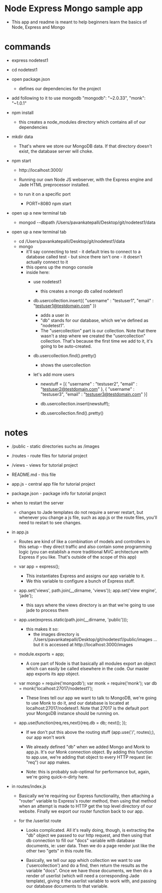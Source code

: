 # Node Express Mongo sample app 
* This app and readme is meant to help beginners learn the basics of Node, Express and Mongo

# commands
* express nodetest1
* cd nodetest1
* open package.json
	* defines our dependencies for the project
* add following to it to use mongodb
	"mongodb": "~2.0.33",
	"monk": "~1.0.1"
* npm install
	* this creates a node_modules directory which contains all of our dependencies
* mkdir data
	* That's where we store our MongoDB data. If that directory doesn't exist, the database server will choke.
* npm start
	* http://localhost:3000/
	* Running our own Node JS webserver, with the Express engine and Jade HTML preprocessor installed. 

	* to run it on a specific port
		* PORT=8080 npm start

* open up a new terminal tab
	* mongod --dbpath /Users/pavankatepalli/Desktop/git/nodetest1/data
* open up a new terminal tab
	* cd /Users/pavankatepalli/Desktop/git/nodetest1/data
	* mongo
		* it'll say connecting to test - it default tries to connect to a database called test - but since there isn't one - it doesn't actually connect to it
		* this opens up the mongo console
		* inside here:
			* use nodetest1
				* this creates a mongo db called nodetest1
			* db.usercollection.insert({ "username" : "testuser1", "email" : "testuser1@testdomain.com" })
				* adds a user in
				* "db" stands for our database, which we've defined as "nodetest1". 
				* The "usercollection" part is our collection. Note that there wasn't a step where we created the "usercollection" collection. That's because the first time we add to it, it's going to be auto-created.
			* db.usercollection.find().pretty()
				- shows the usercollection 
			* let's add more users

				* newstuff = [{ "username" : "testuser2", "email" : "testuser2@testdomain.com" }, { "username" : "testuser3", "email" : "testuser3@testdomain.com" }]

				* db.usercollection.insert(newstuff);

				* db.usercollection.find().pretty()




# notes

* /public - static directories suchs as /images
* /routes - route files for tutorial project
* /views - views for tutorial project
* README.md - this file
* app.js - central app file for tutorial project
* package.json - package info for tutorial project

* when to restart the server
	* changes to Jade templates do not require a server restart, but whenever you change a js file, such as app.js or the route files, you'll need to restart to see changes.

* in app.js
	* Routes are kind of like a combination of models and controllers in this setup – they direct traffic and also contain some programming logic (you can establish a more traditional MVC architecture with Express if you like. That's outside of the scope of this app)

	* var app = express();
		* This instantiates Express and assigns our app variable to it. 
		* We this variable to configure a bunch of Express stuff.
	* 	app.set('views', path.join(__dirname, 'views')); app.set('view engine', 'jade');
		* this says where the views directory is an that we're going to use jade to process them

	* app.use(express.static(path.join(__dirname, 'public')));
		* this makes it so:
			* the images directory is /Users/pavankatepalli/Desktop/git/nodetest1/public/images … but it is accessed at http://localhost:3000/images

	* module.exports = app;

		* A core part of Node is that basically all modules export an object which can easily be called elsewhere in the code. Our master app exports its app object.

	* var mongo = require('mongodb'); var monk = require('monk'); var db = monk('localhost:27017/nodetest1');
		* These lines tell our app we want to talk to MongoDB, we're going to use Monk to do it, and our database is located at localhost:27017/nodetest1. Note that 27017 is the default port your MongoDB instance should be running on. 

	* app.use(function(req,res,next){req.db = db; next(); });
		
		* If we don't put this above the routing stuff (app.use('/', routes);), our app won't work

		* We already defined "db" when we added Mongo and Monk to app.js. It's our Monk connection object. By adding this function to app.use, we're adding that object to every HTTP request (ie: "req") our app makes. 

		* Note: this is probably sub-optimal for performance but, again, we're going quick-n-dirty here.

* in routes/index.js
	* Basically we're requiring our Express functionality, then attaching a "router" variable to Express's router method, then using that method when an attempt is made to HTTP get the top level directory of our website. Finally we export our router function back to our app.

	* for the /userlist route
		* Looks complicated. All it's really doing, though, is extracting the "db" object we passed to our http request, and then using that db connection to fill our "docs" variable with database documents, ie: user data. Then we do a page render just like the other two "gets" in this route file.

		* Basically, we tell our app which collection we want to use ('usercollection') and do a find, then return the results as the variable "docs". Once we have those documents, we then do a render of userlist (which will need a corresponding Jade template), giving it the userlist variable to work with, and passing our database documents to that variable.


